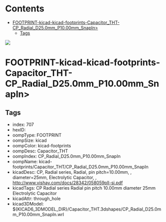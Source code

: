 



Contents
========

* [FOOTPRINT-kicad-kicad-footprints-Capacitor_THT-CP_Radial_D25.0mm_P10.00mm_SnapIn>](#footprint-kicad-kicad-footprints-capacitor_tht-cp_radial_d250mm_p1000mm_snapin)
	* [Tags](#tags)
  
![][im]
# FOOTPRINT-kicad-kicad-footprints-Capacitor_THT-CP_Radial_D25.0mm_P10.00mm_SnapIn>

## Tags

- index: 707
- hexID: 
- oompType: FOOTPRINT
- oompSize: kicad
- oompColor: kicad-footprints
- oompDesc: Capacitor_THT
- oompIndex: CP_Radial_D25.0mm_P10.00mm_SnapIn
- oompName: kicad-footprints/Capacitor_THT/CP_Radial_D25.0mm_P10.00mm_SnapIn
- kicadDesc: CP, Radial series, Radial, pin pitch=10.00mm, , diameter=25mm, Electrolytic Capacitor, , http://www.vishay.com/docs/28342/058059pll-si.pdf
- kicadTags: CP Radial series Radial pin pitch 10.00mm  diameter 25mm Electrolytic Capacitor
- kicadAttr: through_hole
- kicad3DModel: ${KICAD6_3DMODEL_DIR}/Capacitor_THT.3dshapes/CP_Radial_D25.0mm_P10.00mm_SnapIn.wrl



[im]: image.png
